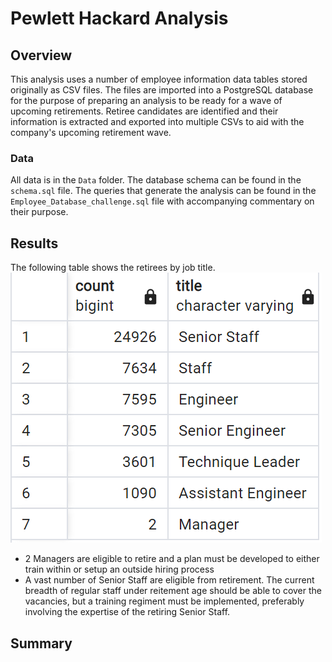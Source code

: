 #  Pewlett Hackard Analysis

## Overview
This analysis uses a number of employee information data tables stored originally as CSV files. The files are imported into a PostgreSQL database for the purpose of preparing an analysis to be ready for a wave of upcoming retirements. Retiree candidates are identified and their information is extracted and exported into multiple CSVs to aid with the company's upcoming retirement wave.

### Data
All data is in the `Data` folder. The database schema can be found in the `schema.sql` file. The queries that generate the analysis can be found in the `Employee_Database_challenge.sql` file with accompanying commentary on their purpose.

## Results
The following table shows the retirees by job title.
![Count by Title](Images/count_by_title.png)
- 2 Managers are eligible to retire and a plan must be developed to either train within or setup an outside hiring process
- A vast number of Senior Staff are eligible from retirement. The current breadth of regular staff under reitement age should be able to cover the vacancies, but a training regiment must be implemented, preferably involving the expertise of the retiring Senior Staff.

## Summary

